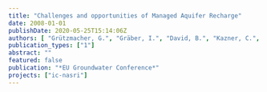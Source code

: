```yaml
---
title: "Challenges and opportunities of Managed Aquifer Recharge"
date: 2008-01-01
publishDate: 2020-05-25T15:14:06Z
authors: [ "Grützmacher, G.", "Gräber, I.", "David, B.", "Kazner, C.", "Moreau-Le Golvan, Y." ]
publication_types: ["1"]
abstract: ""
featured: false
publication: "*EU Groundwater Conference*"
projects: ["ic-nasri"]
---
```


